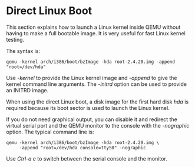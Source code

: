Direct Linux Boot
=================

This section explains how to launch a Linux kernel inside QEMU without
having to make a full bootable image. It is very useful for fast Linux
kernel testing.

The syntax is:

    qemu -kernel arch/i386/boot/bzImage -hda root-2.4.20.img -append "root=/dev/hda"

Use *-kernel* to provide the Linux kernel image and *-append* to give the
kernel command line arguments. The *-initrd* option can be used to provide an
INITRD image.

When using the direct Linux boot, a disk image for the first hard disk *hda* is
required because its boot sector is used to launch the Linux kernel.

If you do not need graphical output, you can disable it and redirect the
virtual serial port and the QEMU monitor to the console with the *-nographic*
option. The typical command line is:

    qemu -kernel arch/i386/boot/bzImage -hda root-2.4.20.img \
         -append "root=/dev/hda console=ttyS0" -nographic

Use *Ctrl-a c* to switch between the serial console and the monitor.

